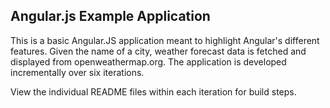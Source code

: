 ## Angular.js Example Application

This is a basic Angular.JS application meant to highlight Angular's different features. Given the name of a city, weather forecast data
is fetched and displayed from openweathermap.org. The application is developed incrementally over six iterations.  

View the individual README files within each iteration for build steps. 
